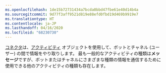 ```yaml
---
ms.openlocfilehash: 1de15b72731434a7bcda0bbd47fbe61e40d14b4a
ms.sourcegitcommit: 9d77f3aff9521d819e88efd0fbd19d469b9919e7
ms.translationtype: HT
ms.contentlocale: ja-JP
ms.lasthandoff: 04/16/2020
ms.locfileid: "68230730"
---
```

[コネクタ](~/dotnet/bot-builder-dotnet-concepts.md#connector)は、<a href="https://docs.botframework.com/csharp/builder/sdkreference/dc/d2f/class_microsoft_1_1_bot_1_1_connector_1_1_activity.html" target="_blank">アクティビティ</a> オブジェクトを使用して、ボットとチャネル (ユーザー) の間で情報をやり取りします。 最も一般的なアクティビティの種類は**メッセージ**ですが、ボットまたはチャネルにさまざまな種類の情報を通信するために使用できる他のアクティビティの種類も存在します。 